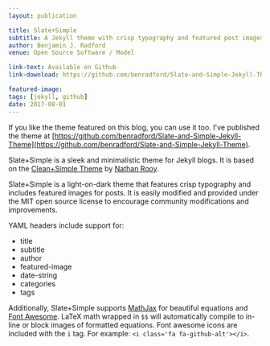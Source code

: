 ```yaml
---
layout: publication

title: Slate+Simple
subtitle: A Jekyll theme with crisp typography and featured post images
author: Benjamin J. Radford
venue: Open Source Software / Model

link-text: Available on Github
link-download: https://github.com/benradford/Slate-and-Simple-Jekyll-Theme

featured-image: 
tags: [jekyll, github]
date: 2017-08-01
---
```


If you like the theme featured on this blog, you can use it too. I've published the theme at [https://github.com/benradford/Slate-and-Simple-Jekyll-Theme](https://github.com/benradford/Slate-and-Simple-Jekyll-Theme).

Slate+Simple is a sleek and minimalistic theme for Jekyll blogs. It is based on the [Clean+Simple Theme](https://github.com/nathanrooy/Clean-and-Simple-Jekyll-Theme) by [Nathan Rooy](https://nathanrooy.github.io). 

Slate+Simple is a light-on-dark theme that features crisp typography and includes featured images for posts. It is easily modified and provided under the MIT open source license to encourage community modifications and improvements. 

YAML headers include support for:

* title
* subtitle
* author
* featured-image
* date-string
* categories
* tags

Additionally, Slate+Simple supports [MathJax](https://www.mathjax.org) for beautiful equations and [Font Awesome](http://fontawesome.io/icons/). LaTeX math wrapped in `$$` will automatically compile to in-line or block images of formatted equations. Font awesome icons are included with the `i` tag. For example: `<i class='fa fa-github-alt'></i>`.
